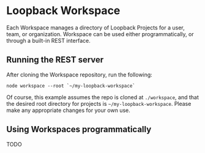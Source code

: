# Loopback Workspace

Each Workspace manages a directory of Loopback Projects for a user, team, or organization. Workspace can be used either
programmatically, or through a built-in REST interface.

## Running the REST server

After cloning the Workspace repository, run the following:

    node workspace --root `~/my-loopback-workspace`

Of course, this example assumes the repo is cloned at `./workspace`, and that the desired root directory for projects is
`~/my-loopback-workspace`. Please make any appropriate changes for your own use.

## Using Workspaces programmatically

TODO
